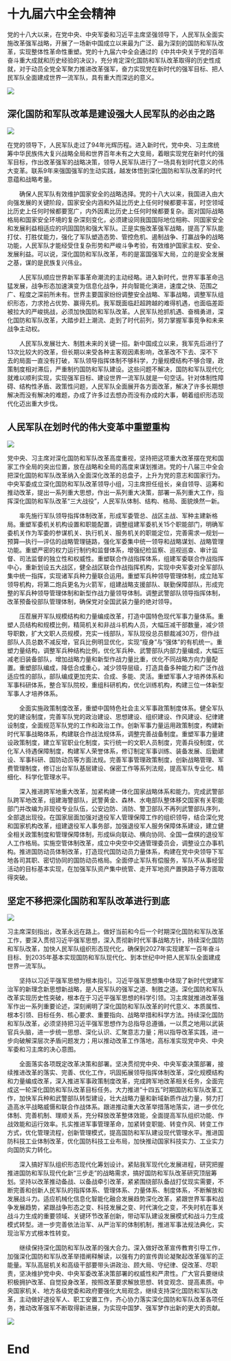 # 十九届六中全会精神

党的十八大以来，在党中央、中央军委和习近平主席坚强领导下，人民军队全面实施改革强军战略，开展了一场新中国成立以来最为广泛、最为深刻的国防和军队改革，实现整体性革命性重塑。党的十九届六中全会通过的《中共中央关于党的百年奋斗重大成就和历史经验的决议》，充分肯定深化国防和军队改革取得的历史性成就，对于动员全党全军聚力推进改革强军，奋力实现党在新时代的强军目标、把人民军队全面建成世界一流军队，具有重大而深远的意义。

![](http://www.people.cn/img/2020peopleindex/img/database.png)


## 深化国防和军队改革是建设强大人民军队的必由之路
![](http://www.people.cn/NMediaFile/2022/0108/MAIN202201080916469292968683471.jpg)

 在党的领导下，人民军队走过了94年光辉历程。进入新时代，党中央、习主席统筹中华民族伟大复兴战略全局和世界百年未有之大变局，着眼实现党在新时代的强军目标，作出改革强军的战略决策，领导人民军队进行了一场具有划时代意义的伟大变革。联系9年来强国强军的生动实践，越发体悟到深化国防和军队改革的时代意蕴和战略考量。

　　确保人民军队有效维护国家安全的战略选择。党的十八大以来，我国进入由大向强发展的关键阶段，国家安全内涵和外延比历史上任何时候都要丰富，时空领域比历史上任何时候都要宽广，内外因素比历史上任何时候都要复杂。面对国际战略格局和国家安全环境的复杂深刻变化，必须建设同我国国际地位相称、同国家安全和发展利益相适应的巩固国防和强大军队。正是实施改革强军战略，提高了军队能打仗、打胜仗能力，强化了军队塑造态势、管控危机、遏制战争、打赢战争的战略功能，人民军队才能经受住复杂形势和严峻斗争考验，有效维护国家主权、安全、发展利益。可以说，深化国防和军队改革，布的是富国强军大局，立的是安全发展之基，谋的是民族复兴伟业。

　　人民军队顺应世界新军事革命潮流的主动经略。进入新时代，世界军事革命迅猛发展，战争形态加速演变为信息化战争，并向智能化演进，速度之快、范围之广、程度之深前所未有。世界主要国家纷纷调整安全战略、军事战略，调整军队组织形态，力求抢占优势、赢得先机。我军既面临赶超跨越的难得机遇，也面临差距被拉大的严峻挑战，必须加快国防和军队改革。人民军队抢抓机遇、奋楫勇进，深化国防和军队改革，大踏步赶上潮流、走到了时代前列，努力掌握军事竞争和未来战争主动权。

　　人民军队发展壮大、制胜未来的关键一招。新中国成立以来，我军先后进行了13次比较大的改革，但长期以来受各种主客观因素影响，改革改不下去、深不下去的局面一直没有打破，军队领导指挥体制不够科学，力量规模结构不够合理，政策制度相对滞后，严重制约国防和军队建设。这些问题不解决，国防和军队现代化就难以顺利实现，实现强军目标、建设世界一流军队就是一句空话。针对体制性障碍、结构性矛盾、政策性问题，人民军队全面展开各方面改革，解决了许多长期想解决而没有解决的难题，办成了许多过去想办而没有办成的大事，朝着组织形态现代化迈出重大步伐。
  
  
## 人民军队在划时代的伟大变革中重塑重构
![](http://www.people.cn/NMediaFile/2022/0108/MAIN202201080956330016176655990.JPG)

党中央、习主席对深化国防和军队改革高度重视，坚持把这项重大改革摆在党和国家工作全局的突出位置，放在战略和全局的高度来谋划推进。党的十八届三中全会把深化国防和军队改革纳入全面深化改革的总盘子，上升为党的意志和国家行为。中央军委成立深化国防和军队改革领导小组，习主席担任组长，亲自领导、运筹和推动改革，提出一系列重大思想，作出一系列重大决策，部署一系列重大工作，指挥深化国防和军队改革“三大战役”，人民军队体制、结构、格局、面貌焕然一新。

　　率先施行军队领导指挥体制改革，形成军委管总、战区主战、军种主建新格局。重塑军委机关机构设置和职能配置，调整组建军委机关15个职能部门，明确军委机关作为军委的参谋机关、执行机关、服务机关的职能定位，完善需求—规划—预算—执行—评估的战略管理链路，强化军委集中统一领导和战略谋划、战略管理功能。重塑严密的权力运行制约和监督体系，增强纪检监察、巡视巡查、审计监督、司法监督的独立性和权威性。重塑联合作战指挥体系，组建军委联合作战指挥中心，重新划设五大战区，健全战区联合作战指挥机构，实现中央军委对全军部队集中统一指挥，实现诸军兵种力量联合运用。重塑军兵种领导管理体制，成立陆军领导机构，将第二炮兵更名为火箭军，组建战略支援部队、联勤保障部队，形成完整的军兵种领导管理体制和新型作战力量领导体制。调整武警部队领导指挥体制，改革预备役部队管理体制，确保党对全国武装力量的绝对领导。

　　压茬展开军队规模结构和力量编成改革，打造中国特色现代军事力量体系。重塑人员结构和规模比例，精简机关和非战斗机构人员，大幅压减干部数量，减少领导职数，扩大文职人员规模，充实一线部队，军队现役总员额裁减30万，但作战部队人员总数不减反增，官兵比例明显优化，实现“瘦身”与“强体”的有机统一。重塑力量结构，调整军兵种结构比例，优化军兵种、武警部队内部力量编成，大幅压减老旧装备部队，增加战略力量和新型作战力量比重，优化不同战略方向力量配置。重塑部队编成，降低合成重心，减少领导层级，打造具备多种能力和广泛作战适应性的部队，部队编成更加充实、合成、多能、灵活。重塑军事人才培养体系和军事科研体系，整合军队院校，重组科研机构，优化训练机构，构建三位一体新型军事人才培养体系。

　　全面实施政策制度改革，重塑中国特色社会主义军事政策制度体系。健全军队党的建设制度，完善军队党的政治建设、思想建设、组织建设、作风建设、纪律建设制度，全面规范军队党的工作和政治工作。创新军事力量运用政策制度，构建新时代军事战略体系，构建联合作战法规体系，调整完善战备制度。重塑军事力量建设政策制度，建立军官职业化制度，实行统一的文职人员制度，完善兵役制度，优化军人待遇保障制度，构建军人荣誉体系，修订制定军事训练、装备发展、后勤建设、军事科研、国防动员等方面法规。完善军事管理政策制度，创新战略管理、军费管理制度，修订出台军队基层建设、保密工作等系列法规，提高军队专业化、精细化、科学化管理水平。

　　深入推进跨军地重大改革，加紧构建一体化国家战略体系和能力。完成武警部队跨军地改革，组建海警部队，武警黄金、森林、水电部队整体移交国家有关职能部门并改编为非现役专业队伍，公安边防、消防、警卫部队不再列武警部队序列，全部退出现役。在国家层面加强对退役军人管理保障工作的组织领导，结合深化党和国家机构改革，组建退役军人事务部，加强退役军人服务保障体系建设，建立健全相关政策制度和管理保障体制，形成纵向联动、横向协同、全国一盘棋的退役军人工作格局。实施空管体制改革，成立中央空中交通管理委员会，调整设立办事机构。推进国防动员体制改革，打造现代国防动员力量体系，构建在党中央领导下军地各司其职、密切协同的国防动员格局。全面停止军队有偿服务，军队不从事经营活动的目标基本实现，在加强军队资产集中统管、走开军地资产置换路子等方面取得突破。


## 坚定不移把深化国防和军队改革进行到底
![](http://cpc.people.com.cn/NMediaFile/2021/1231/MAIN202112312000543001436882954.jpg)

习主席深刻指出，改革永远在路上。做好当前和今后一个时期深化国防和军队改革工作，要深入贯彻习近平强军思想，深入贯彻新时代军事战略方针，持续深化国防和军队改革，加快人民军队组织形态现代化，确保到2027年实现建军一百年奋斗目标、到2035年基本实现国防和军队现代化、到本世纪中叶把人民军队全面建成世界一流军队。

　　坚持以习近平强军思想为根本指引。习近平强军思想集中体现了新时代党建军治军的新理念新思想新战略，是人民军队的强军之道、制胜之道。深化国防和军队改革实现历史性突破，根本在于习近平强军思想的科学引领。习主席就推进改革强军作出一系列重要论述，深刻阐明了深化国防和军队改革的时代意义、本质属性、根本引领、目标任务、核心要求、重要指向、战略举措和科学方法。持续深化国防和军队改革，必须坚持把习近平强军思想作为总指导总遵循，一以贯之地用以武装官兵头脑，进一步统一思想、深化认识、汇聚意志力量；用以指导改革实践，进一步向破解深层次矛盾问题发力；用以推动改革工作落地，高标准实现党中央、中央军委和习主席的决心意图。

　　全面落实各项既定改革决策和部署。坚决贯彻党中央、中央军委决策部署，接续推进改革的落实、完善、优化工作，巩固拓展领导指挥体制改革，深化规模结构和力量编成改革，深入推进军事政策制度改革，完成跨军地改革相关任务，全面完成这一轮深化国防和军队改革目标任务。大力推进“十四五”时期国防和军队改革工作，加快军兵种和武警部队转型建设，壮大战略力量和新域新质作战力量，努力打造高水平战略威慑和联合作战体系。跟进推动重大改革举措落地落实，进一步优化体制、完善机制、理顺关系，充分释放改革整体效能，全面提高军队组织功能、作战效能和运行效率。扎实推进军事管理革命，加紧转变职能、转变作风、转变工作方式，优化管理流程，创新管理模式，提高国防和军队建设现代管理水平。推进国防科技工业体制改革，优化国防科技工业布局，加快推动国家科技实力、工业实力向国防实力转化。

　　深入搞好军队组织形态现代化筹划设计。紧贴我军现代化发展进程，研究把握推进国防和军队现代化新“三步走”的战略需求，搞好国防和军队改革研究顶层筹划。坚持以改革推动备战、以备战牵引改革，紧紧围绕部队备战打仗现实需要，不断完善和创新人民军队的指挥体系、管理体系、力量体系、制度体系，不断解放和发展战斗力。适应机械化信息化智能化融合发展趋势深化改革，紧跟世界军事和战争发展趋势，紧跟战争形态之变、科技发展之变、时代演化之变，不失时机在事关战斗力生成的重要领域、关键环节改革创新，带动军队建设发展模式和战斗力生成模式转型。进一步完善依法治军、从严治军的体制机制，推进军事法规法典化，实现治军方式根本性转变。

　　继续保持深化国防和军队改革的强大合力。深入做好改革宣传教育引导工作，加强深化国防和军队改革举措阐释解读，以强有力的宣传舆论凝聚起改革强军的正能量。军队高层机关和高级干部要带头讲政治、顾大局、守纪律、促改革、尽职责，坚决维护党中央、中央军委改革决策部署的权威性和严肃性。广大官兵要继续积极拥护改革、自觉投身改革，按照改革要求解放思想、转变观念、提高素质。中央国家机关、地方各级党委和政府要强化大局观念，继续支持深化国防和军队改革，主动做好退役军人、职工安置工作，齐心协力落实深化国防和军队改革各项任务，推动改革强军不断取得新进展，为实现中国梦、强军梦作出新的更大的贡献。


![](https://github.com/FerdinandSchorner/Social_Practice/blob/main/img/001.jpg)
# End
